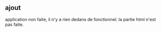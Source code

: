 ## ajout 

application non faite, il n'y a rien dedans de fonctionnel. la partie html n'est pas faite.